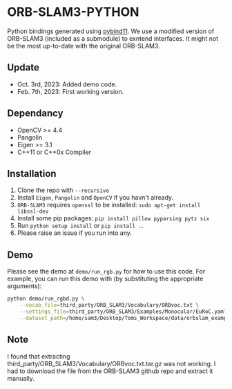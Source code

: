 ORB-SLAM3-PYTHON
===

Python bindings generated using [pybind11](https://pybind11.readthedocs.io/en/stable/). We use a modified version of ORB-SLAM3 (included as a submodule) to exntend interfaces. It might not be the most up-to-date with the original ORB-SLAM3.

## Update

+ Oct. 3rd, 2023: Added demo code.
+ Feb. 7th, 2023: First working version. 

## Dependancy

+ OpenCV >= 4.4
+ Pangolin
+ Eigen >= 3.1
+ C++11 or C++0x Compiler

## Installation

1. Clone the repo with `--recursive`
2. Install `Eigen`, `Pangolin` and `OpenCV` if you havn't already.
3. `ORB-SLAM3` requires `openssl` to be installed: `sudo apt-get install libssl-dev`
4. Install some pip packages: `pip install pillow pyparsing pytz six`
5. Run `python setup install` or `pip install .`.
6. Please raise an issue if you run into any.

## Demo

Please see the demo at `demo/run_rgb.py` for how to use this code. For example, you can run this demo with (by substituting the appropriate arguments):

```bash
python demo/run_rgbd.py \
    --vocab_file=third_party/ORB_SLAM3/Vocabulary/ORBvoc.txt \
    --settings_file=third_party/ORB_SLAM3/Examples/Monocular/EuRoC.yaml \
    --dataset_path=/home/sam3/Desktop/Toms_Workspace/data/orbslam_example_data/MH01
```

## Note
I found that extracting third_party/ORB_SLAM3/Vocabulary/ORBvoc.txt.tar.gz was not working. I had to download the file from the ORB-SLAM3 github repo and extract it manually.